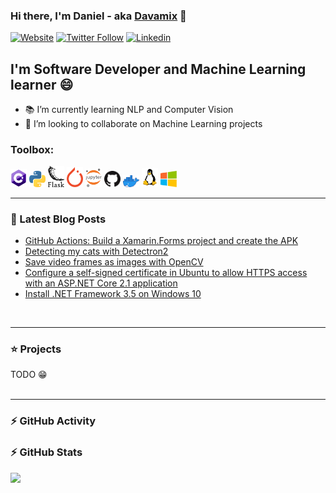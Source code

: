 ### Hi there, I'm Daniel - aka [Davamix](https://davamix.net) 👋

[![Website](https://img.shields.io/website?label=davamix.net&style=for-the-badge&url=https%3A%2F%2Fdavamix.net)](https://davamix.net)
[![Twitter Follow](https://img.shields.io/static/v1?label=follow%20me&message=@davamix&color=blue&logo=twitter&style=for-the-badge)](https://twitter.com/davamix)
[![Linkedin](https://img.shields.io/static/v1?label=Contact&message=Daniel&color=blue&logo=linkedin&style=for-the-badge)](https://www.linkedin.com/in/danielvalcarce)


## I'm Software Developer and Machine Learning learner 😄 

- 📚 I’m currently learning NLP and Computer Vision
- 👯 I’m looking to collaborate on Machine Learning projects


### Toolbox:

<img src="https://github.com/davamix/davamix/raw/master/logos/c_sharp_logo.png" alt="C#" width="26" > <img src="https://github.com/davamix/davamix/raw/master/logos/python_logo.png" alt="Python" width="26" > 
<img src="https://github.com/davamix/davamix/raw/master/logos/flask_logo.png" alt="Flask" width="26" />
<img src="https://github.com/davamix/davamix/raw/master/logos/pytorch_logo.png" alt="Pytorch" width="26" />
<img src="https://github.com/davamix/davamix/raw/master/logos/jupyter_logo.png" alt="Jupyter" width="26" />
<img src="https://github.com/davamix/davamix/raw/master/logos/github_logo.png" alt="GitHub" width="26" />
<img src="https://github.com/davamix/davamix/raw/master/logos/docker_logo.png" alt="Docker" width="26" />
<img src="https://github.com/davamix/davamix/raw/master/logos/linux_logo.png" alt="Linux" width="26" />
<img src="https://github.com/davamix/davamix/raw/master/logos/windows_logo.png" alt="Windows" width="26" />

---

### 📃 Latest  Blog Posts

- [GitHub Actions: Build a Xamarin.Forms project and create the APK](https://davamix.net/posts/github-actions-build-xamarin-forms-poject-and-create-the-apk.html)
- [Detecting my cats with Detectron2](https://davamix.net/posts/detecting-my-cats-with-Detectron2.html)
- [Save video frames as images with OpenCV](https://davamix.net/posts/save-video-frames-as-images-with-opencv.html)
- [Configure a self-signed certificate in Ubuntu to allow HTTPS access with an ASP.NET Core 2.1 application](https://davamix.net/posts/asp-net-core-2-with-https.html)
- [Install .NET Framework 3.5 on Windows 10](https://davamix.net/posts/install-net-3-5-on-Windows-10.html)

<br/>

---

### ⭐ Projects

TODO 😁
<br />
<br />

---

### ⚡ GitHub Activity

<!--START_SECTION:activity-->

<!--END_SECTION:activity-->

### ⚡ GitHub Stats

<img src="https://github-readme-stats.vercel.app/api?username=davamix&count_private=true&show_icons=true" />

